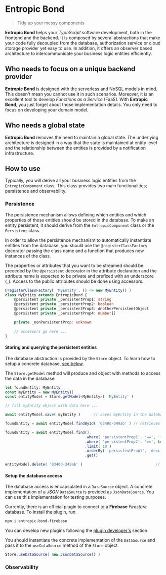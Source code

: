 # Entropic Bond

> Tidy up your messy components

**Entropic Bond** helps your _TypeScript_ software development, both in the frontend and the backend. It is composed by several abstractions that make your code fully decoupled from the database, authorization service or cloud storage provider yet easy to use. In addition, it offers an observer based architecture to intercommunicate your business logic entities efficiently.

## Who needs to focus on a unique backend provider

**Entropic Bond** is designed with the serverless and NoSQL models in mind. This doesn't mean you cannot use it in such scenarios. Moreover, it is an excellent tool to develop _Functions as a Service_ (FaaS). With **Entropic Bond**, you just forget about those implementation details. You only need to focus on developing your domain model.

## Who needs a global state

**Entropic Bond** removes the need to maintain a global state. The underlying architecture is designed in a way that the state is maintained at entity level and the relationship between the entities is provided by a notification infrastructure.

## How to use

Typically, you will derive all your business logic entities from the `EntropicComponent` class. This class provides two main functionalities; persistence and observability.

### Persistence

The persistence mechanism allows defining which entities and which properties of those entities should be stored in the database. To make an entity persistent, it should derive from the `EntropicComponent` class or the `Persistent` class. 

In order to allow the persistence mechanism to automatically instantiate entities from the database, you should use the `@registerClassFactory` decorator passing the class name and a function that produces new instances of the class.

The properties or attributes that you want to be streamed should be preceded by the `@persistent` decorator in the attribute declaration and the attribute name is expected to be private and prefixed with an underscore (_). Access to the public attributes should be done using accessors.

```ts
@registerClassFactory( 'MyEntity', () => new MyEntity() )
class MyEntity extends EntropicBond {
	@persistent private _persistentProp1: string
	@persistent private _persistentProp2: boolean
	@persistent private _persistentProp3: AnotherPersistentObject
	@persistent private _persistentProp4: number[]

	private _nonPersistentProp: unknown
	
	// accessors go here ...
}
```

#### Storing and querying the persistent entities

The database abstraction is provided by the `Store` object. To learn how to setup a concrete database, [see below](setup_the_database_access).

The `Store.getModel` method will produce and object with methods to access the data in the database.

```ts
let foundEntity: MyEntity
const myEntity = new MyEntity()
const entityModel = Store.getModel<MyEntity>( 'MyEntity' )

// fill myEntity object with data here ...

await entityModel.save( myEntity )		// saves myEntity in the database

foundEntity = await entityModel.findById( '0340d-349ab' ) // retrieves from database

foundEntity = await entityModel.find().
									.where( 'persistentProp1', '==', 'foo' )
									.where( 'persistentProp2', '==', true )
									.limit( 10 )
									.orderBy( 'persistentProp1', 'desc' )
									.get()														// retrieves from database

entityModel.delete( '0340d-349ab' )									// deletes from database
```

#### Setup the database access

The database access is encapsulated in a `DataSource` object. A concrete implementation of a _JSON_ `DataSource` is provided as `JsonDataSource`. You can use this implementation for testing purposes.

Currently, there is an official plugin to connect to a **Firebase** _Firestore_ database. To install the plugin, run:

```sh
npm i entropic-bond-firebase
```

You can develop new plugins following the [plugin developer's](plugin_development) section.

You should instantiate the concrete implementation of the `DataSource` and pass it to the `useDataSource` method of the `Store` object.

```ts
Store.useDataSource( new JsonDataSource() )
```

### Observability



